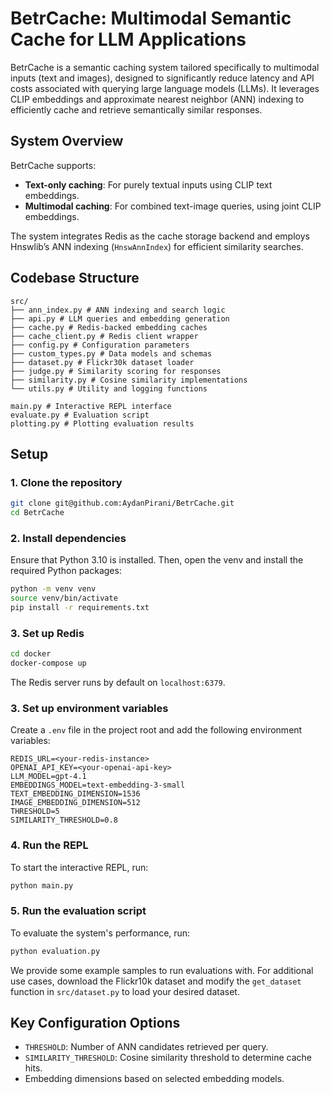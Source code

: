 # BetrCache: Multimodal Semantic Cache for LLM Applications

BetrCache is a semantic caching system tailored specifically to multimodal inputs (text and images), designed to significantly reduce latency and API costs associated with querying large language models (LLMs). It leverages CLIP embeddings and approximate nearest neighbor (ANN) indexing to efficiently cache and retrieve semantically similar responses.

## System Overview

BetrCache supports:

- **Text-only caching**: For purely textual inputs using CLIP text embeddings.
- **Multimodal caching**: For combined text-image queries, using joint CLIP embeddings.

The system integrates Redis as the cache storage backend and employs Hnswlib’s ANN indexing (`HnswAnnIndex`) for efficient similarity searches.

## Codebase Structure

```
src/
├── ann_index.py # ANN indexing and search logic
├── api.py # LLM queries and embedding generation
├── cache.py # Redis-backed embedding caches
├── cache_client.py # Redis client wrapper
├── config.py # Configuration parameters
├── custom_types.py # Data models and schemas
├── dataset.py # Flickr30k dataset loader
├── judge.py # Similarity scoring for responses
├── similarity.py # Cosine similarity implementations
└── utils.py # Utility and logging functions

main.py # Interactive REPL interface
evaluate.py # Evaluation script
plotting.py # Plotting evaluation results
```


## Setup

### 1. Clone the repository
```bash
git clone git@github.com:AydanPirani/BetrCache.git
cd BetrCache
```

### 2. Install dependencies
Ensure that Python 3.10 is installed. Then, open the venv and install the required Python packages:
```bash
python -m venv venv
source venv/bin/activate
pip install -r requirements.txt
```

### 3. Set up Redis
```bash
cd docker
docker-compose up
```

The Redis server runs by default on `localhost:6379`.

### 3. Set up environment variables

Create a `.env` file in the project root and add the following environment variables:

```
REDIS_URL=<your-redis-instance>
OPENAI_API_KEY=<your-openai-api-key>
LLM_MODEL=gpt-4.1
EMBEDDINGS_MODEL=text-embedding-3-small
TEXT_EMBEDDING_DIMENSION=1536
IMAGE_EMBEDDING_DIMENSION=512
THRESHOLD=5
SIMILARITY_THRESHOLD=0.8
```

### 4. Run the REPL

To start the interactive REPL, run:

```bash
python main.py
```

### 5. Run the evaluation script

To evaluate the system's performance, run:

```bash
python evaluation.py
```

We provide some example samples to run evaluations with. For additional use cases, download the Flickr10k dataset and modify the `get_dataset` function in `src/dataset.py` to load your desired dataset.

## Key Configuration Options
- `THRESHOLD`: Number of ANN candidates retrieved per query.
- `SIMILARITY_THRESHOLD`: Cosine similarity threshold to determine cache hits.
- Embedding dimensions based on selected embedding models.